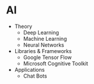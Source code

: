 # AI

* Theory
  * Deep Learning
  * Machine Learning
  * Neural Networks
* Libraries & Frameworks
  * Google Tensor Flow
  * Microsoft Cognitive Toolkit
* Applications
  * Chat Bots
